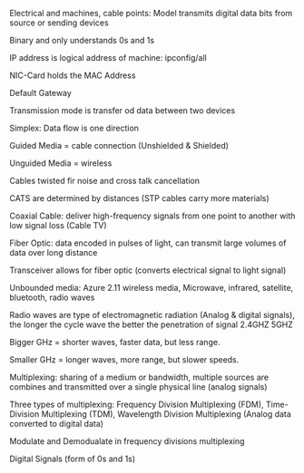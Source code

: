 Electrical and machines, cable points: Model transmits digital data bits from source or sending devices

Binary and only understands 0s and 1s

IP address is logical address of machine: ipconfig/all

NIC-Card holds the MAC Address

Default Gateway

Transmission mode is transfer od data between two devices 

Simplex: Data flow is one direction

Guided Media = cable connection (Unshielded & Shielded)

Unguided Media = wireless

Cables twisted fir noise and cross talk cancellation 

CATS are determined by distances (STP cables carry more materials)

Coaxial Cable: deliver high-frequency signals from one point to another with low signal loss (Cable TV)

Fiber Optic: data encoded in pulses of light, can transmit large volumes of data over long distance 

Transceiver allows for fiber optic (converts electrical signal to light signal)

Unbounded media: Azure 2.11 wireless media, Microwave, infrared, satellite, bluetooth, radio waves

Radio waves are type of electromagnetic radiation (Analog & digital signals), the longer the cycle wave the better the penetration of signal 2.4GHZ 5GHZ

Bigger GHz = shorter waves, faster data, but less range.

Smaller GHz = longer waves, more range, but slower speeds.

Multiplexing: sharing of a medium or bandwidth, multiple sources are combines and transmitted over a single physical line (analog signals)

Three types of multiplexing: Frequency Division Multiplexing (FDM), Time-Division Multiplexing (TDM), Wavelength Division Multiplexing (Analog data converted to digital data)

Modulate and Demodualate in frequency divisions multiplexing 

Digital Signals (form of 0s and 1s)






